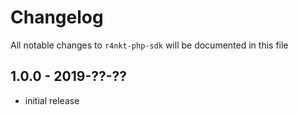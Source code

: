 # Changelog

All notable changes to `r4nkt-php-sdk` will be documented in this file

## 1.0.0 - 2019-??-??

- initial release
